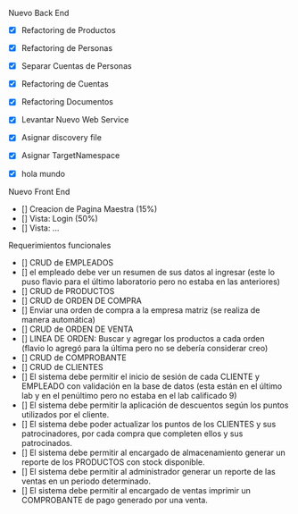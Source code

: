 
Nuevo Back End
- [x] Refactoring de Productos
- [x] Refactoring de Personas
- [x] Separar Cuentas de Personas
- [x] Refactoring de Cuentas
- [x] Refactoring Documentos
- [x] Levantar Nuevo Web Service
- [x] Asignar discovery file
- [x] Asignar TargetNamespace
- [x] hola mundo


Nuevo Front End 
- [] Creacion de Pagina Maestra (15%)
- [] Vista: Login (50%)
- [] Vista: ...

Requerimientos funcionales

- [] CRUD de EMPLEADOS
- [] el empleado debe ver un resumen de sus datos al ingresar (este lo puso flavio para el último laboratorio pero no estaba en las anteriores)
- [] CRUD de PRODUCTOS
- [] CRUD de ORDEN DE COMPRA
- [] Enviar una orden de compra a la empresa matriz (se realiza de manera automática)
- [] CRUD de ORDEN DE VENTA
- [] LINEA DE ORDEN: Buscar y agregar los productos a cada orden (flavio lo agregó para la última pero no se debería considerar creo)
- [] CRUD de COMPROBANTE
- [] CRUD de CLIENTES
- [] El sistema debe permitir el inicio de sesión de cada CLIENTE y EMPLEADO con validación en la base de datos (esta están en el último lab y en el penúltimo pero no estaba en el lab calificado 9)
- [] El sistema debe permitir la aplicación de descuentos según los puntos utilizados por el
cliente.
- [] El sistema debe poder actualizar los puntos de los CLIENTES y sus patrocinadores,
por cada compra que completen ellos y sus patrocinados.
- [] El sistema debe permitir al encargado de almacenamiento generar un reporte de los
PRODUCTOS con stock disponible.
- [] El sistema debe permitir al administrador generar un reporte de las ventas en un
periodo determinado.
- [] El sistema debe permitir al encargado de ventas imprimir un COMPROBANTE de
pago generado por una venta.


